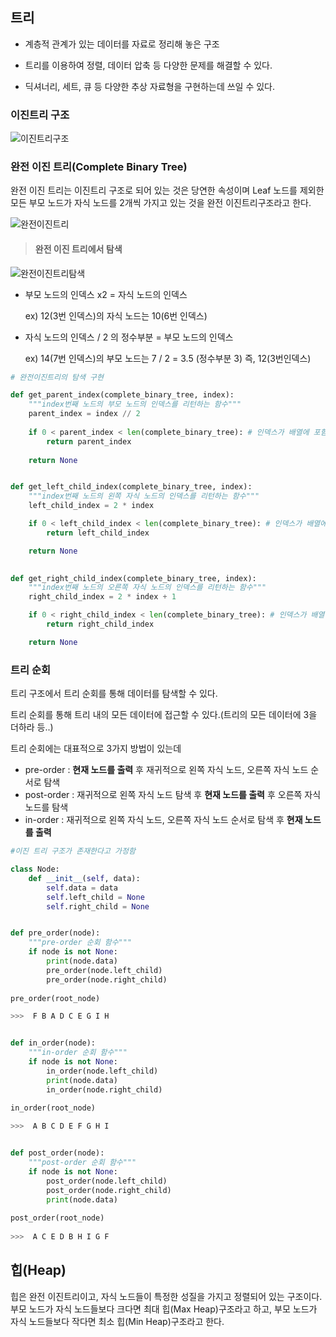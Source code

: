 ## 트리

* 계층적 관계가 있는 데이터를 자료로 정리해 놓은 구조
* 트리를 이용하여 정렬, 데이터 압축 등 다양한 문제를 해결할 수 있다.

* 딕셔너리, 세트, 큐 등 다양한 추상 자료형을 구현하는데 쓰일 수 있다.





### 이진트리 구조

![이진트리구조](https://gmlwjd9405.github.io/images/data-structure-tree/tree-terms.png)

###  **완전 이진 트리(Complete Binary Tree)**

완전 이진 트리는 이진트리 구조로 되어 있는 것은 당연한 속성이며 Leaf 노드를 제외한 모든 부모 노드가 자식 노드를 2개씩 가지고 있는 것을 완전 이진트리구조라고 한다.

![완전이진트리](https://img1.daumcdn.net/thumb/R1280x0/?scode=mtistory2&fname=https%3A%2F%2Fblog.kakaocdn.net%2Fdn%2Fbzhstp%2FbtqCZyflXWX%2FcBXGK7DIPKE1KHhZABrWY1%2Fimg.png)

> #### 완전 이진 트리에서 탐색

![완전이진트리탐색](https://img1.daumcdn.net/thumb/R1280x0/?scode=mtistory2&fname=https%3A%2F%2Fblog.kakaocdn.net%2Fdn%2FbbMb1l%2Fbtq8pj6wraX%2FYkWjiOZQkH45hBCU1uk3X0%2Fimg.png)

* 부모 노드의 인덱스 x2 = 자식 노드의 인덱스

  ex) 12(3번 인덱스)의 자식 노드는 10(6번 인덱스)

 

* 자식 노드의 인덱스 / 2 의 정수부분 = 부모 노드의 인덱스

  ex) 14(7번 인덱스)의 부모 노드는 7 / 2 = 3.5 (정수부분 3) 즉, 12(3번인덱스)

```python
# 완전이진트리의 탐색 구현

def get_parent_index(complete_binary_tree, index):
    """index번째 노드의 부모 노드의 인덱스를 리턴하는 함수"""
    parent_index = index // 2
    
    if 0 < parent_index < len(complete_binary_tree): # 인덱스가 배열에 포함되는 경우에만 리턴
        return parent_index
        
    return None


def get_left_child_index(complete_binary_tree, index):
    """index번째 노드의 왼쪽 자식 노드의 인덱스를 리턴하는 함수"""
    left_child_index = 2 * index

    if 0 < left_child_index < len(complete_binary_tree): # 인덱스가 배열에 포함되는 경우에만 리턴
        return left_child_index

    return None
    

def get_right_child_index(complete_binary_tree, index):
    """index번째 노드의 오른쪽 자식 노드의 인덱스를 리턴하는 함수"""
    right_child_index = 2 * index + 1

    if 0 < right_child_index < len(complete_binary_tree): # 인덱스가 배열에 포함되는 경우에만 리턴
        return right_child_index

    return None
```

### 트리 순회

트리 구조에서 트리 순회를 통해 데이터를 탐색할 수 있다.

트리 순회를 통해 트리 내의 모든 데이터에 접근할 수 있다.(트리의 모든 데이터에 3을 더하라 등..)

트리 순회에는 대표적으로 3가지 방법이 있는데

- pre-order : **현재 노드를 출력** 후 재귀적으로 왼쪽 자식 노드, 오른쪽 자식 노드 순서로 탐색
- post-order : 재귀적으로 왼쪽 자식 노드 탐색 후 **현재 노드를 출력** 후 오른쪽 자식 노드를 탐색
- in-order : 재귀적으로 왼쪽 자식 노드, 오른쪽 자식 노드 순서로 탐색 후 **현재 노드를 출력**



```python
#이진 트리 구조가 존재한다고 가정함

class Node:
    def __init__(self, data):
        self.data = data
        self.left_child = None
        self.right_child = None


def pre_order(node):
    """pre-order 순회 함수"""
    if node is not None:
        print(node.data)
        pre_order(node.left_child)
        pre_order(node.right_child)
        
pre_order(root_node)     

>>>  F B A D C E G I H 


def in_order(node):
    """in-order 순회 함수"""
    if node is not None:
        in_order(node.left_child)
        print(node.data)
        in_order(node.right_child)
        
in_order(root_node)

>>>  A B C D E F G H I


def post_order(node):
    """post-order 순회 함수"""
    if node is not None:
        post_order(node.left_child)
        post_order(node.right_child)
        print(node.data)
        
post_order(root_node)
        
>>>  A C E D B H I G F
```













## **힙(Heap)**

힙은 완전 이진트리이고, 자식 노드들이 특정한 성질을 가지고 정렬되어 있는 구조이다. 부모 노드가 자식 노드들보다 크다면 최대 힙(Max Heap)구조라고 하고, 부모 노드가 자식 노드들보다 작다면 최소 힙(Min Heap)구조라고 한다.